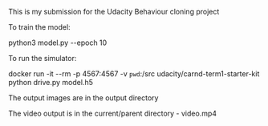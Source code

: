 This is my submission for the Udacity Behaviour cloning project

To train the model:

python3 model.py --epoch 10

To run the simulator:

docker run -it --rm -p 4567:4567 -v `pwd`:/src udacity/carnd-term1-starter-kit
python drive.py model.h5

The output images are in the output directory

The video output is in the current/parent directory - video.mp4

